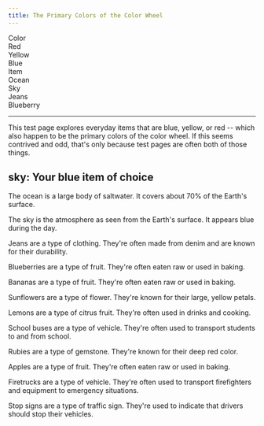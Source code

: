 ```yaml
---
title: The Primary Colors of the Color Wheel
---
```


<div id="markdoc-chooser"><div><div class="markdoc-pref__container"><div class="markdoc-pref__label">Color</div><div class="markdoc-pref__pill " data-pref-id="color" data-option-id="red">Red</div><div class="markdoc-pref__pill " data-pref-id="color" data-option-id="yellow">Yellow</div><div class="markdoc-pref__pill selected" data-pref-id="color" data-option-id="blue">Blue</div></div><div class="markdoc-pref__container"><div class="markdoc-pref__label">Item</div><div class="markdoc-pref__pill " data-pref-id="item" data-option-id="ocean">Ocean</div><div class="markdoc-pref__pill selected" data-pref-id="item" data-option-id="sky">Sky</div><div class="markdoc-pref__pill " data-pref-id="item" data-option-id="jeans">Jeans</div><div class="markdoc-pref__pill " data-pref-id="item" data-option-id="blueberry">Blueberry</div></div><hr/></div></div>
<div id="markdoc-content"><article><p>This test page explores everyday items that are blue, yellow, or red -- which also happen to be the primary colors of the color wheel. If this seems contrived and odd, that's only because test pages are often both of those things.</p><h2>sky: Your blue item of choice</h2><div  data-if=34><div class="markdoc__hidden" data-if=30><p>The ocean is a large body of saltwater. It covers about 70% of the Earth's surface.</p></div><div  data-if=31><p>The sky is the atmosphere as seen from the Earth's surface. It appears blue during the day.</p></div><div class="markdoc__hidden" data-if=32><p>Jeans are a type of clothing. They're often made from denim and are known for their durability.</p></div><div class="markdoc__hidden" data-if=33><p>Blueberries are a type of fruit. They're often eaten raw or used in baking.</p></div></div><div class="markdoc__hidden" data-if=35><div class="markdoc__hidden" data-if=37><p>Bananas are a type of fruit. They're often eaten raw or used in baking.</p></div><div class="markdoc__hidden" data-if=38><p>Sunflowers are a type of flower. They're known for their large, yellow petals.</p></div><div class="markdoc__hidden" data-if=39><p>Lemons are a type of citrus fruit. They're often used in drinks and cooking.</p></div><div class="markdoc__hidden" data-if=40><p>School buses are a type of vehicle. They're often used to transport students to and from school.</p></div></div><div class="markdoc__hidden" data-if=36><div class="markdoc__hidden" data-if=41><p>Rubies are a type of gemstone. They're known for their deep red color.</p></div><div class="markdoc__hidden" data-if=42><p>Apples are a type of fruit. They're often eaten raw or used in baking.</p></div><div class="markdoc__hidden" data-if=43><p>Firetrucks are a type of vehicle. They're often used to transport firefighters and equipment to emergency situations.</p></div><div class="markdoc__hidden" data-if=44><p>Stop signs are a type of traffic sign. They're used to indicate that drivers should stop their vehicles.</p></div></div></article></div>
  <script>    clientRenderer.initialize({        pagePrefsConfig: [{"display_name":"Color","identifier":"color","options_source":"primary_color_options"},{"display_name":"Item","identifier":"item","options_source":"<COLOR>_item_options"}],        prefOptionsConfig: {"primary_color_options":[{"display_name":"Red","identifier":"red"},{"display_name":"Yellow","identifier":"yellow"},{"display_name":"Blue","default":true,"identifier":"blue"}],"red_item_options":[{"display_name":"Ruby","identifier":"ruby"},{"display_name":"Apple","default":true,"identifier":"apple"},{"display_name":"Firetruck","identifier":"firetruck"},{"display_name":"Stop sign","identifier":"stop_sign"}],"yellow_item_options":[{"display_name":"Banana","default":true,"identifier":"banana"},{"display_name":"Sunflower","identifier":"sunflower"},{"display_name":"Lemon","identifier":"lemon"},{"display_name":"School bus","identifier":"school_bus"}],"blue_item_options":[{"display_name":"Ocean","identifier":"ocean"},{"display_name":"Sky","default":true,"identifier":"sky"},{"display_name":"Jeans","identifier":"jeans"},{"display_name":"Blueberry","identifier":"blueberry"}]},        selectedValsByPrefId: {"color":"blue","item":"sky"},        renderableTree: {"$$mdtype":"Tag","name":"article","attributes":{},"children":[{"$$mdtype":"Tag","name":"p","attributes":{},"children":["This test page explores everyday items that are blue, yellow, or red -- which also happen to be the primary colors of the color wheel. If this seems contrived and odd, that's only because test pages are often both of those things."]},{"$$mdtype":"Tag","name":"h2","attributes":{},"children":[{"$$mdtype":"Variable","path":["item"],"value":"sky"},": Your ",{"$$mdtype":"Variable","path":["color"],"value":"blue"}," item of choice"]},{"$$mdtype":"Tag","name":"div","if":{"$$mdtype":"Function","name":"equals","value":true,"parameters":{"0":{"$$mdtype":"Variable","path":["color"],"value":"blue"},"1":"blue"},"ref":"34"},"attributes":{"display":"true"},"children":[{"$$mdtype":"Tag","name":"div","if":{"$$mdtype":"Function","name":"equals","value":false,"parameters":{"0":{"$$mdtype":"Variable","path":["item"],"value":"sky"},"1":"ocean"},"ref":"30"},"attributes":{"display":"false"},"children":[{"$$mdtype":"Tag","name":"p","attributes":{},"children":["The ocean is a large body of saltwater. It covers about 70% of the Earth's surface."]}]},{"$$mdtype":"Tag","name":"div","if":{"$$mdtype":"Function","name":"equals","value":true,"parameters":{"0":{"$$mdtype":"Variable","path":["item"],"value":"sky"},"1":"sky"},"ref":"31"},"attributes":{"display":"true"},"children":[{"$$mdtype":"Tag","name":"p","attributes":{},"children":["The sky is the atmosphere as seen from the Earth's surface. It appears blue during the day."]}]},{"$$mdtype":"Tag","name":"div","if":{"$$mdtype":"Function","name":"equals","value":false,"parameters":{"0":{"$$mdtype":"Variable","path":["item"],"value":"sky"},"1":"jeans"},"ref":"32"},"attributes":{"display":"false"},"children":[{"$$mdtype":"Tag","name":"p","attributes":{},"children":["Jeans are a type of clothing. They're often made from denim and are known for their durability."]}]},{"$$mdtype":"Tag","name":"div","if":{"$$mdtype":"Function","name":"equals","value":false,"parameters":{"0":{"$$mdtype":"Variable","path":["item"],"value":"sky"},"1":"blueberry"},"ref":"33"},"attributes":{"display":"false"},"children":[{"$$mdtype":"Tag","name":"p","attributes":{},"children":["Blueberries are a type of fruit. They're often eaten raw or used in baking."]}]}]},{"$$mdtype":"Tag","name":"div","if":{"$$mdtype":"Function","name":"equals","value":false,"parameters":{"0":{"$$mdtype":"Variable","path":["color"],"value":"blue"},"1":"yellow"},"ref":"35"},"attributes":{"display":"false"},"children":[{"$$mdtype":"Tag","name":"div","if":{"$$mdtype":"Function","name":"equals","value":false,"parameters":{"0":{"$$mdtype":"Variable","path":["item"],"value":"sky"},"1":"banana"},"ref":"37"},"attributes":{"display":"false"},"children":[{"$$mdtype":"Tag","name":"p","attributes":{},"children":["Bananas are a type of fruit. They're often eaten raw or used in baking."]}]},{"$$mdtype":"Tag","name":"div","if":{"$$mdtype":"Function","name":"equals","value":false,"parameters":{"0":{"$$mdtype":"Variable","path":["item"],"value":"sky"},"1":"sunflower"},"ref":"38"},"attributes":{"display":"false"},"children":[{"$$mdtype":"Tag","name":"p","attributes":{},"children":["Sunflowers are a type of flower. They're known for their large, yellow petals."]}]},{"$$mdtype":"Tag","name":"div","if":{"$$mdtype":"Function","name":"equals","value":false,"parameters":{"0":{"$$mdtype":"Variable","path":["item"],"value":"sky"},"1":"lemon"},"ref":"39"},"attributes":{"display":"false"},"children":[{"$$mdtype":"Tag","name":"p","attributes":{},"children":["Lemons are a type of citrus fruit. They're often used in drinks and cooking."]}]},{"$$mdtype":"Tag","name":"div","if":{"$$mdtype":"Function","name":"equals","value":false,"parameters":{"0":{"$$mdtype":"Variable","path":["item"],"value":"sky"},"1":"school_bus"},"ref":"40"},"attributes":{"display":"false"},"children":[{"$$mdtype":"Tag","name":"p","attributes":{},"children":["School buses are a type of vehicle. They're often used to transport students to and from school."]}]}]},{"$$mdtype":"Tag","name":"div","if":{"$$mdtype":"Function","name":"equals","value":false,"parameters":{"0":{"$$mdtype":"Variable","path":["color"],"value":"blue"},"1":"red"},"ref":"36"},"attributes":{"display":"false"},"children":[{"$$mdtype":"Tag","name":"div","if":{"$$mdtype":"Function","name":"equals","value":false,"parameters":{"0":{"$$mdtype":"Variable","path":["item"],"value":"sky"},"1":"ruby"},"ref":"41"},"attributes":{"display":"false"},"children":[{"$$mdtype":"Tag","name":"p","attributes":{},"children":["Rubies are a type of gemstone. They're known for their deep red color."]}]},{"$$mdtype":"Tag","name":"div","if":{"$$mdtype":"Function","name":"equals","value":false,"parameters":{"0":{"$$mdtype":"Variable","path":["item"],"value":"sky"},"1":"apple"},"ref":"42"},"attributes":{"display":"false"},"children":[{"$$mdtype":"Tag","name":"p","attributes":{},"children":["Apples are a type of fruit. They're often eaten raw or used in baking."]}]},{"$$mdtype":"Tag","name":"div","if":{"$$mdtype":"Function","name":"equals","value":false,"parameters":{"0":{"$$mdtype":"Variable","path":["item"],"value":"sky"},"1":"firetruck"},"ref":"43"},"attributes":{"display":"false"},"children":[{"$$mdtype":"Tag","name":"p","attributes":{},"children":["Firetrucks are a type of vehicle. They're often used to transport firefighters and equipment to emergency situations."]}]},{"$$mdtype":"Tag","name":"div","if":{"$$mdtype":"Function","name":"equals","value":false,"parameters":{"0":{"$$mdtype":"Variable","path":["item"],"value":"sky"},"1":"stop_sign"},"ref":"44"},"attributes":{"display":"false"},"children":[{"$$mdtype":"Tag","name":"p","attributes":{},"children":["Stop signs are a type of traffic sign. They're used to indicate that drivers should stop their vehicles."]}]}]}]},        ifFunctionsByRef: {"30":{"$$mdtype":"Function","name":"equals","parameters":{"0":{"$$mdtype":"Variable","path":["item"],"value":"sky"},"1":"ocean"},"value":false,"ref":"30"},"31":{"$$mdtype":"Function","name":"equals","parameters":{"0":{"$$mdtype":"Variable","path":["item"],"value":"sky"},"1":"sky"},"value":true,"ref":"31"},"32":{"$$mdtype":"Function","name":"equals","parameters":{"0":{"$$mdtype":"Variable","path":["item"],"value":"sky"},"1":"jeans"},"value":false,"ref":"32"},"33":{"$$mdtype":"Function","name":"equals","parameters":{"0":{"$$mdtype":"Variable","path":["item"],"value":"sky"},"1":"blueberry"},"value":false,"ref":"33"},"34":{"$$mdtype":"Function","name":"equals","parameters":{"0":{"$$mdtype":"Variable","path":["color"],"value":"blue"},"1":"blue"},"value":true,"ref":"34"},"35":{"$$mdtype":"Function","name":"equals","parameters":{"0":{"$$mdtype":"Variable","path":["color"],"value":"blue"},"1":"yellow"},"value":false,"ref":"35"},"36":{"$$mdtype":"Function","name":"equals","parameters":{"0":{"$$mdtype":"Variable","path":["color"],"value":"blue"},"1":"red"},"value":false,"ref":"36"},"37":{"$$mdtype":"Function","name":"equals","parameters":{"0":{"$$mdtype":"Variable","path":["item"],"value":"sky"},"1":"banana"},"value":false,"ref":"37"},"38":{"$$mdtype":"Function","name":"equals","parameters":{"0":{"$$mdtype":"Variable","path":["item"],"value":"sky"},"1":"sunflower"},"value":false,"ref":"38"},"39":{"$$mdtype":"Function","name":"equals","parameters":{"0":{"$$mdtype":"Variable","path":["item"],"value":"sky"},"1":"lemon"},"value":false,"ref":"39"},"40":{"$$mdtype":"Function","name":"equals","parameters":{"0":{"$$mdtype":"Variable","path":["item"],"value":"sky"},"1":"school_bus"},"value":false,"ref":"40"},"41":{"$$mdtype":"Function","name":"equals","parameters":{"0":{"$$mdtype":"Variable","path":["item"],"value":"sky"},"1":"ruby"},"value":false,"ref":"41"},"42":{"$$mdtype":"Function","name":"equals","parameters":{"0":{"$$mdtype":"Variable","path":["item"],"value":"sky"},"1":"apple"},"value":false,"ref":"42"},"43":{"$$mdtype":"Function","name":"equals","parameters":{"0":{"$$mdtype":"Variable","path":["item"],"value":"sky"},"1":"firetruck"},"value":false,"ref":"43"},"44":{"$$mdtype":"Function","name":"equals","parameters":{"0":{"$$mdtype":"Variable","path":["item"],"value":"sky"},"1":"stop_sign"},"value":false,"ref":"44"}}    });  </script>  
